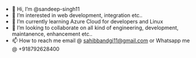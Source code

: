 - 👋 Hi, I’m @sandeep-singh11
- 👀 I’m interested in web development, integration etc..
- 🌱 I’m currently learning Azure Cloud for developers and Linux
- 💞️ I’m looking to collaborate on all kind of engineering, development, maintanence, enhancement etc..
- 📫 How to reach me email @ sahibbandgi11@gmail.com or Whatsapp me @ +918792628400

<!---
sandeep-singh11/sandeep-singh11 is a ✨ special ✨ repository because its `README.md` (this file) appears on your GitHub profile.
You can click the Preview link to take a look at your changes.
--->
